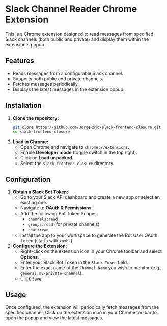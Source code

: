 # Slack Channel Reader Chrome Extension

This is a Chrome extension designed to read messages from specified Slack channels (both public and private) and display them within the extension's popup.

## Features

- Reads messages from a configurable Slack channel.
- Supports both public and private channels.
- Fetches messages periodically.
- Displays the latest messages in the extension popup.

## Installation

1.  **Clone the repository:**
    ```bash
    git clone https://github.com/JorgeRojo/slack-frontend-closure.git
    cd slack-frontend-closure
    ```
2.  **Load in Chrome:**
    - Open Chrome and navigate to `chrome://extensions`.
    - Enable **Developer mode** (toggle switch in the top right).
    - Click on **Load unpacked**.
    - Select the `slack-frontend-closure` directory.

## Configuration

1.  **Obtain a Slack Bot Token:**
    - Go to your Slack API dashboard and create a new app or select an existing one.
    - Navigate to **OAuth & Permissions**.
    - Add the following Bot Token Scopes:
        - `channels:read`
        - `groups:read` (for private channels)
        - `chat:read`
    - Install the app to your workspace to generate the Bot User OAuth Token (starts with `xoxb-`).
2.  **Configure the Extension:**
    - Right-click on the extension icon in your Chrome toolbar and select **Options**.
    - Enter your Slack Bot Token in the `Slack Token` field.
    - Enter the exact name of the `Channel Name` you wish to monitor (e.g., `general`, `my-private-channel`).
    - Click `Save`.

## Usage

Once configured, the extension will periodically fetch messages from the specified channel. Click on the extension icon in your Chrome toolbar to open the popup and view the latest messages.
